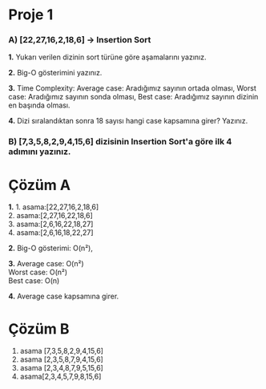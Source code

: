 # Proje 1
### A) [22,27,16,2,18,6] -> Insertion Sort

**1.** Yukarı verilen dizinin sort türüne göre aşamalarını yazınız.

**2.** Big-O gösterimini yazınız.

**3.** Time Complexity: Average case: Aradığımız sayının ortada olması, Worst case: Aradığımız sayının sonda olması, Best case: Aradığımız sayının dizinin en başında olması.

**4.** Dizi sıralandıktan sonra 18 sayısı hangi case kapsamına girer? Yazınız.


### B) [7,3,5,8,2,9,4,15,6] dizisinin Insertion Sort'a göre ilk 4 adımını yazınız.

# Çözüm A
**1.** 1. asama:[22,27,16,2,18,6]  
2. asama:[2,27,16,22,18,6]  
3. asama:[2,6,16,22,18,27]  
4. asama:[2,6,16,18,22,27]  

**2.** Big-O gösterimi: O(n²),

**3.** Average case: O(n²)  
Worst case: O(n²)  
Best case: O(n)   

**4.** Average case kapsamına girer.

# Çözüm B
1. asama [7,3,5,8,2,9,4,15,6]
2. asama [2,3,5,8,7,9,4,15,6]
3. asama [2,3,4,8,7,9,5,15,6]
4. asama[2,3,4,5,7,9,8,15,6]
